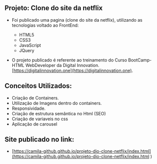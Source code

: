 ## Projeto: Clone do site da netflix 

- Foi publicado uma pagina (clone do site da netflix), utilizando as tecnologias voltado ao FrontEnd:
    * HTML5 
    * CSS3
    * JavaScript 
    * JQuery 

- O projeto publicado é referente ao treinamento do Curso BootCamp-HTML WebDeveloper da Digital Innovation. [https://digitalinnovation.one](https://digitalinnovation.one).

## Conceitos Utilizados: 
- Criação de Containers. 
- Utilização de Imagens dentro do containers. 
- Responsividade.
- Criação de estrutura semântica no Html (SEO)
- Criação de variaveis no css
- Aplicação de carousel

## Site publicado no link: 
- [https://camila-github.github.io/projeto-dio-clone-netflix/index.html](https://camila-github.github.io/projeto-dio-clone-netflix/index.html
)

 

